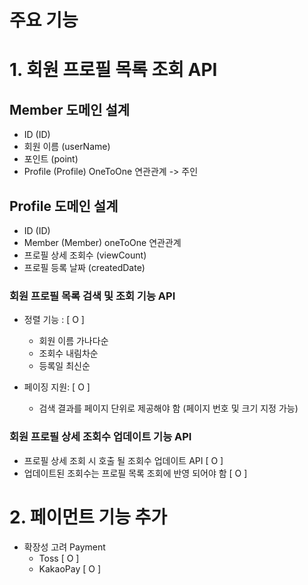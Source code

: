 # 주요 기능

# 1. 회원 프로필 목록 조회 API

## Member 도메인 설계
- ID (ID)
- 회원 이름 (userName)
- 포인트 (point)
- Profile (Profile) OneToOne 연관관계 -> 주인

## Profile 도메인 설계
- ID (ID)
- Member (Member) oneToOne 연관관계
- 프로필 상세 조회수 (viewCount)
- 프로필 등록 날짜 (createdDate)

### 회원 프로필 목록 검색 및 조회 기능 API
- 정렬 기능 : [ O ]
    - 회원 이름 가나다순
    - 조회수 내림차순
    - 등록일 최신순


- 페이징 지원: [ O ]
    - 검색 결과를 페이지 단위로 제공해야 함 (페이지 번호 및 크기 지정 가능)

### 회원 프로필 상세 조회수 업데이트 기능 API
- 프로필 상세 조회 시 호출 될 조회수 업데이트 API [ O ]
- 업데이트된 조회수는 프로필 목록 조회에 반영 되어야 함 [ O ]

# 2. 페이먼트 기능 추가
 - 확장성 고려 Payment
   - Toss [ O ]
   - KakaoPay [ O ]